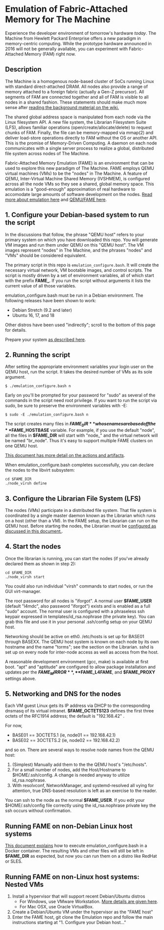 # Emulation of Fabric-Attached Memory for The Machine

Experience the developer environment of tomorrow's hardware _today_.  The Machine from Hewlett Packard Enterprise offers a new paradigm in memory-centric computing.  While the prototype hardware announced in 2016 will not be generally available, you can experiment with Fabric-Attached Memory (FAM) right now.

## Description

The Machine is a homogenous node-based cluster of SoCs running Linux with standard direct-attached DRAM.  All nodes also provide a range of memory attached to a foreign fabric (actually a Gen-Z precursor).   All segments of FAM are connected together and all of FAM is visible to all nodes in a shared fashion.  These statements should make much more sense after [reading the background material on the wiki.](https://github.com/FabricAttachedMemory/Emulation/wiki)

The shared global address space is manipulated from each node via the Linux filesystem API.  A new file system, the Librarian Filesystem Suite (LFS), allows familiar operations (open/create/allocate/delete) to request chunks of FAM.  Finally, the file can be memory-mapped via mmap(2) and deliver load-store operations directly to FAM without the OS or another API.  This is the promise of Memory-Driven Computing.  A daemon on each node communicates with a single server process to realize a global, distributed file system across nodes of The Machine.

Fabric-Attached Memory Emulation (FAME) is an environment that can be used to explore this new paradigm of The Machine.  FAME employs QEMU virtual machines (VMs) to be the "nodes" in The Machine.  A feature of QEMU, Inter-Virtual Machine Shared Memory (IVSHMEM), is configured across all the node VMs so they see a shared, global memory space.  This emulation is a "good-enough" approximation of real hardware to accomodate large amounts of software development on the nodes.  [Read more about emulation here](https://github.com/FabricAttachedMemory/Emulation/wiki/Emulation-and-Simulation) and [QEMU/FAME here](https://github.com/FabricAttachedMemory/Emulation/wiki/Emulation-via-Virtual-Machines).

## 1. Configure your Debian-based system to run the script

In the discussions that follow, the phrase "QEMU host" refers to your
primary system on which you have downloaded this repo.  You will generate
VM images and run them under QEMU on this "QEMU host".   The VM images
represent "nodes" in The Machine, and the phrases "nodes" and "VMs" should
be considered equivalent.

The primary script in this repo is ``emulation_configure.bash``.   It will
create the necessary virtual network, VM bootable images, and control scripts.
The script is mostly driven by a set of environment variables, all of
which start with the prefix **FAME_**.  If you run the script without
arguments it lists the current value of all those variables.

emulation_configure.bash must be run in a Debian environment.  The following
releases have been shown to work:
* Debian Stretch (9.2 and later) 
* Ubuntu 16, 17, and 18

Other distros have been used "indirectly"; scroll to the bottom of this page
for details.

Prepare your system [as described here](README2nd/Preconfigure.md).

## 2. Running the script

After setting the appropriate environment variables your login user on
the QEMU host, run the script.   It takes the desired number of VMs as its
sole argument.

    $ ./emulation_configure.bash n

    
Early on you'll be prompted for your password for "sudo" as several of
the commands in the script need root privilege.  If you want to run the 
script via sudo, be sure to preserve the environment variables with -E:

    $ sudo -E ./emulation_configure.bash n

The script creates many files in **$FAME_DIR** whose names are based off the
**$FAME_HOSTBASE** variable.  For example, if you use the default "node",
all the files in **$FAME_DIR** will start with "node_" and the virtual
network will be named "br_node".  Thus it's easy to support multiple FAME
clusters on one QEMU host.

[This document has more detail on the actions and artifacts](README2nd/BehindTheScenes.md).

When emulation_configure.bash completes successfully, you can declare the
nodes to the libvirt subsystem:

    cd $FAME_DIR
    ./node_virsh define

## 3. Configure the Librarian File System (LFS)

The nodes (VMs) participate in a distributed file system.  That file system
is coordinated by a single master daemon known as the Librarian which runs
on a host (other than a VM).  In the FAME setup, the Librarian can run on the
QEMU host.  Before starting the nodes, the Librarian must be [configured as
discussed in this document.](README2nd/Librarian.md).

## 4. Start the nodes

Once the librarian is running, you can start the nodes (if you've already
declared them as shown in step 2):

    cd $FAME_DIR
    ./node_virsh start

You could also run individual "virsh" commands to start nodes, or run the
GUI virt-manager.

The root password for all nodes is "iforgot".  A normal user **$FAME_USER**
(default "l4mdc", also password "iforgot") exists and is enabled as a full
"sudo" account.  The normal user is configured with a phraseless ssh keypair
expressed in templates/id_rsa.nophrase (the private key).  You can grab this
file and use it in your personal .ssh/config setup on your QEMU host.

Networking should be active on eth0.  /etc/hosts is set up for BASE01
through BASEXX.  The QEMU host system is known on each node by its own
hostname and the name "torms"; see the section on the Librarian.  sshd is
set up on every node for inter-node access as well as access from the host.

A reasonable development environment (gcc, make) is available at first boot.  "apt" and "aptitude" are configured to allow package installation and updates per the **$FAME_MIRROR**, **$FAME_L4FAME**, and **$FAME_PROXY** settings above.

## 5. Networking and DNS for the nodes

Each VM guest Linux gets its IP address via DHCP to the corresponding dnsmasq
of its virtual intranet.  **$FAME_OCTETS123** defines the first three octets
of the RFC1914 address; the default is "192.168.42" .

For now, 

* BASE01 == 3OCTETS.1 (ie, node01 == 192.168.42.1)
* BASE02 == 3OCTETS.2 (ie, node02 == 192.168.42.2)

and so on.  There are several ways to resolve node names from the QEMU host:

1. (Simplest) Manually add them to the the QEMU host's "/etc/hosts".
1. For a small number of nodes, add the Host/Hostname to $HOME/.ssh/config.
A change is needed anyway to utilize id_rsa.nophrase.
1. With resolvconf, NetworkManager, and systemd-resolved all vying for attention, true DNS-based resolution is left as an exercise to the reader.

You can ssh to the node as the normal **$FAME_USER**.  If you edit your
$HOME/.ssh/config file correctly using the id_rsa.nophrase private key the 
ssh occurs without confirmation.

## Running FAME on non-Debian Linux host systems

[This document explains](README2nd/Docker.md) how to execute
emulation_configure.bash in a Docker container.  The resulting VMs and other
files will still be left in **$FAME_DIR** as expected, but now you can run
them on a distro like RedHat or SLES.

## Running FAME on non-Linux host systems: Nested VMs

1. Install a hypervisor that will support recent Debian/Ubuntu distros
   * For Windows, use VMware Workstation.  [More details are given here](README2nd/Windows.md).
   * For Mac OSX, use Oracle VirtualBox.
1. Create a Debian/Ubuntu VM under the hypervisor as the "FAME host"
1. Enter the FAME host, git clone the Emulation repo and follow the main instructions starting at "1. Configure your Debian host..."

